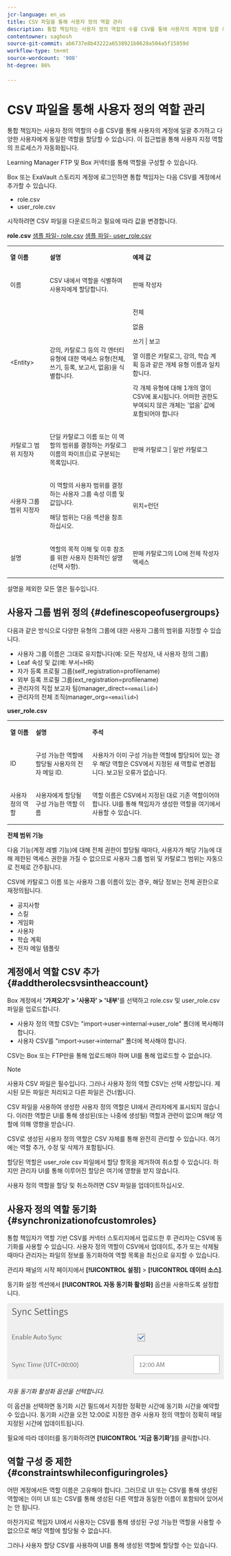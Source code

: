 ```yaml
---
jcr-language: en_us
title: CSV 파일을 통해 사용자 정의 역할 관리
description: 통합 책임자는 사용자 정의 역할의 수를 CSV를 통해 사용자의 계정에 일괄 추가하고 다양한 사용자에게 동일한 역할을 할당할 수 있습니다. 이 접근법을 통해 사용자 지정 역할의 프로세스가 자동화됩니다.
contentowner: saghosh
source-git-commit: ab6737e8b43222a6538921b0628a504a5f15859d
workflow-type: tm+mt
source-wordcount: '908'
ht-degree: 86%

---
```




# CSV 파일을 통해 사용자 정의 역할 관리

통합 책임자는 사용자 정의 역할의 수를 CSV를 통해 사용자의 계정에 일괄 추가하고 다양한 사용자에게 동일한 역할을 할당할 수 있습니다. 이 접근법을 통해 사용자 지정 역할의 프로세스가 자동화됩니다.

Learning Manager FTP 및 Box 커넥터를 통해 역할을 구성할 수 있습니다.

Box 또는 ExaVault 스토리지 계정에 로그인하면 통합 책임자는 다음 CSV를 계정에서 추가할 수 있습니다.

* role.csv
* user_role.csv

시작하려면 CSV 파일을 다운로드하고 필요에 따라 값을 변경합니다.

**role.csv**
[샘플 파일- role.csv](assets/role.csv) [샘플 파일- user_role.csv](assets/user-role.csv)

<table>
 <tbody>
  <tr>
   <td>
    <p><b>열 이름</b></p></td>
   <td>
    <p><b>설명</b></p></td>
   <td>
    <p><b>예제 값</b></p></td>
  </tr>
  <tr>
   <td>
    <p>이름</p></td>
   <td>
    <p>CSV 내에서 역할을 식별하여 사용자에게 할당합니다.</p></td>
   <td>
    <p>판매 작성자</p></td>
  </tr>
  <tr>
   <td>
    <p>&lt;Entity&gt;</p></td>
   <td>
    <p>강의, 카탈로그 등의 각 엔터티 유형에 대한 액세스 유형(전체, 쓰기, 등록, 보고서, 없음)을 식별합니다.</p></td>
   <td>
    <p>전체</p>
    <p>없음</p>
    <p>쓰기 | 보고</p>
    <p>열 이름은 카탈로그, 강의, 학습 계획 등과 같은 개체 유형 이름과 일치합니다.</p>
    <p>각 개체 유형에 대해 1개의 열이 CSV에 표시됩니다. 어떠한 권한도 부여되지 않은 개체는 '없음' 값에 포함되어야 합니다</p></td>
  </tr>
  <tr>
   <td>
    <p>카탈로그 범위 지정자</p></td>
   <td>
    <p>단일 카탈로그 이름 또는 이 역할의 범위를 결정하는 카탈로그 이름의 파이프(|)로 구분되는 목록입니다.</p></td>
   <td>
    <p>판매 카탈로그 | 일반 카탈로그</p></td>
  </tr>
  <tr>
   <td>
    <p>사용자 그룹 범위 지정자</p></td>
   <td>
    <p>이 역할의 사용자 범위를 결정하는 사용자 그룹 속성 이름 및 값입니다.</p>
    <p>해당 범위는 다음 섹션을 참조하십시오.</p></td>
   <td>
    <p>위치=런던</p></td>
  </tr>
  <tr>
   <td>
    <p>설명</p></td>
   <td>
    <p>역할의 목적 이해 및 이후 참조를 위한 사용자 친화적인 설명(선택 사항).</p></td>
   <td>
    <p>판매 카탈로그의 LO에 전체 작성자 액세스</p></td>
  </tr>
 </tbody>
</table>

설명을 제외한 모든 열은 필수입니다.

## 사용자 그룹 범위 정의 {#definescopeofusergroups}

다음과 같은 방식으로 다양한 유형의 그룹에 대한 사용자 그룹의 범위를 지정할 수 있습니다.

* 사용자 그룹 이름은 그대로 유지합니다(예: 모든 작성자, 내 사용자 정의 그룹)
* Leaf 속성 및 값(예: 부서=HR)
* 자가 등록 프로필 그룹(self_registration=profilename)
* 외부 등록 프로필 그룹(ext_registration=profilename)
* 관리자의 직접 보고자 팀(manager_direct=`<emailid>`)
* 관리자의 전체 조직(manager_org=`<emailid>`)

**user_role.csv**

<table>
 <tbody>
  <tr>
   <td>
    <p><b>열 이름</b></p></td>
   <td>
    <p><b>설명</b></p></td>
   <td>
    <p><b>주석</b></p></td>
  </tr>
  <tr>
   <td>
    <p>ID</p></td>
   <td>
    <p>구성 가능한 역할에 할당될 사용자의 전자 메일 ID.</p></td>
   <td>
    <p>사용자가 이미 구성 가능한 역할에 할당되어 있는 경우 해당 역할은 CSV에서 지정된 새 역할로 변경됩니다. 보고된 오류가 없습니다.</p></td>
  </tr>
  <tr>
   <td>
    <p>사용자 정의 역할</p></td>
   <td>
    <p>사용자에게 할당될 구성 가능한 역할 이름</p></td>
   <td>
    <p>역할 이름은 CSV에서 지정된 대로 기존 역할이어야 합니다. UI를 통해 책임자가 생성한 역할을 여기에서 사용할 수 있습니다.</p></td>
  </tr>
 </tbody>
</table>

**전체 범위 기능**

다음 기능(계정 레벨 기능)에 대해 전체 권한이 할당될 때마다, 사용자가 해당 기능에 대해 제한된 액세스 권한을 가질 수 없으므로 사용자 그룹 범위 및 카탈로그 범위는 자동으로 전체로 간주됩니다.

CSV에 카탈로그 이름 또는 사용자 그룹 이름이 있는 경우, 해당 정보는 전체 권한으로 재정의됩니다.

* 공지사항
* 스킬
* 게임화
* 사용자
* 학습 계획
* 전자 메일 템플릿

## 계정에서 역할 CSV 추가 {#addtherolecsvsintheaccount}

Box 계정에서 **&#39;가져오기&#39; > &#39;사용자&#39; > &#39;내부&#39;**&#x200B;를 선택하고 role.csv 및 user_role.csv 파일을 업로드합니다.

* 사용자 정의 역할 CSV는 &quot;import->user->internal->user_role&quot; 폴더에 복사해야 합니다.
* 사용자 CSV를 &quot;import->user->internal&quot; 폴더에 복사해야 합니다.

CSV는 Box 또는 FTP만을 통해 업로드해야 하며 UI를 통해 업로드할 수 없습니다.

>[!NOTE]
>
>사용자 CSV 파일은 필수입니다. 그러나 사용자 정의 역할 CSV는 선택 사항입니다. 제시된 모든 파일은 처리되고 다른 파일은 건너뜁니다.

CSV 파일을 사용하여 생성한 사용자 정의 역할은 UI에서 관리자에게 표시되지 않습니다. 이러한 역할은 UI를 통해 생성된(또는 나중에 생성될) 역할과 관련이 없으며 해당 역할에 의해 영향을 받습니다.

CSV로 생성된 사용자 정의 역할은 CSV 자체를 통해 완전히 관리할 수 있습니다. 여기에는 역할 추가, 수정 및 삭제가 포함됩니다.

할당된 역할은 user_role csv 파일에서 할당 항목을 제거하여 취소할 수 있습니다. 하지만 관리자 UI를 통해 이루어진 할당은 여기에 영향을 받지 않습니다.

사용자 정의 역할을 할당 및 취소하려면 CSV 파일을 업데이트하십시오.

## 사용자 정의 역할 동기화 {#synchronizationofcustomroles}

통합 책임자가 역할 기반 CSV를 커넥터 스토리지에서 업로드한 후 관리자는 CSV에 동기화를 사용할 수 있습니다. 사용자 정의 역할이 CSV에서 업데이트, 추가 또는 삭제될 때마다 관리자는 파일의 정보를 동기화하여 역할 목록을 최신으로 유지할 수 있습니다.

관리자 패널의 시작 페이지에서 **[!UICONTROL 설정]** > **[!UICONTROL 데이터 소스]**.

동기화 설정 섹션에서 **[!UICONTROL 자동 동기화 활성화]** 옵션을 사용하도록 설정합니다.

![](assets/sync-settings.png)

*자동 동기화 활성화 옵션을 선택합니다.*

이 옵션을 선택하면 동기화 시간 필드에서 지정한 정확한 시간에 동기화 시간을 예약할 수 있습니다. 동기화 시간을 오전 12:00로 지정한 경우 사용자 정의 역할이 정확히 매일 지정된 시간에 업데이트됩니다.

필요에 따라 데이터를 동기화하려면 **[!UICONTROL &#39;지금 동기화&#39;]**&#x200B;를 클릭합니다.

## 역할 구성 중 제한 {#constraintswhileconfiguringroles}

어떤 계정에서든 역할 이름은 고유해야 합니다. 그러므로 UI 또는 CSV를 통해 생성된 역할에는 이미 UI 또는 CSV를 통해 생성된 다른 역할과 동일한 이름이 포함되어 있어서는 안 됩니다.

마찬가지로 책임자 UI에서 사용자는 CSV를 통해 생성된 구성 가능한 역할을 사용할 수 없으므로 해당 역할에 할당될 수 없습니다.

그러나 사용자 할당 CSV를 사용하여 UI를 통해 생성된 역할에 할당할 수는 있습니다.

